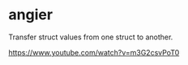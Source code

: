 angier
======

Transfer struct values from one struct to another.

https://www.youtube.com/watch?v=m3G2csvPoT0
